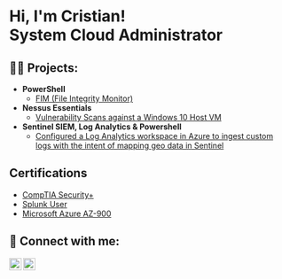 <h1>Hi, I'm Cristian! <br/>System Cloud Administrator</a>
<h2>👨‍💻 Projects:</h2>

- <b>PowerShell</b>
  - [FIM (File Integrity Monitor)](https://github.com/Crisvilla9/FileIntegrityMonitor)
- <b>Nessus Essentials</b>
   - [Vulnerability Scans against a Windows 10 Host VM](https://github.com/Crisvilla9/Nessus-Vulnerability-Assessment)
- <b>Sentinel SIEM, Log Analytics & Powershell</b>
   - [Configured a Log Analytics workspace in Azure to ingest custom logs with the intent of mapping geo data in Sentinel](https://github.com/Crisvilla9/Azure-Sentinel)
<h2> Certifications </h2>

  - [CompTIA Security+](https://www.credly.com/badges/4023128f-8361-4778-a0e1-81160d90f7d5/public_url)
  - [Splunk User](https://www.credly.com/badges/b179f8fb-aabc-4f0c-97d7-1e2c26813f11/public_url)
  - [Microsoft Azure AZ-900](https://www.credly.com/badges/449a6a0a-02e6-4fae-af83-5172dae712d6/public_url)
  
  
<h2> 🤳 Connect with me:</h2>

[<img align="left" alt="Crisvilla9 | LinkedIn" width="22px" src="https://cdn.jsdelivr.net/npm/simple-icons@v3/icons/linkedin.svg" />][linkedin]
[<img align="left" alt="Crisvilla9 | LinkedIn" width="22px" src="https://cdn.jsdelivr.net/npm/simple-icons@3.13.0/icons/discord.svg" />][discord]

  
[linkedin]: https://linkedin.com/in/cristianvilla
[discord]: https://discordapp.com/users/CristianV9#0838

  

